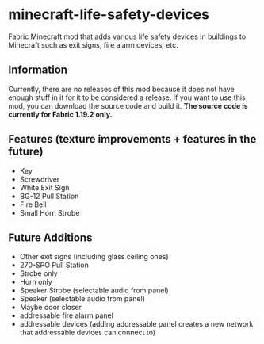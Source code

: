 # minecraft-life-safety-devices
 Fabric Minecraft mod that adds various life safety devices in buildings to Minecraft such as exit signs, fire alarm devices, etc.
## Information
Currently, there are no releases of this mod because it does not have enough stuff in it for it to be considered a release. If you want to use this mod, you can download the source code and build it. **The source code is currently for Fabric 1.19.2 only.**

## Features (texture improvements + features in the future)
- Key
- Screwdriver
- White Exit Sign
- BG-12 Pull Station
- Fire Bell
- Small Horn Strobe

## Future Additions
- Other exit signs (including glass ceiling ones)
- 270-SPO Pull Station
- Strobe only
- Horn only
- Speaker Strobe (selectable audio from panel)
- Speaker (selectable audio from panel)
- Maybe door closer
- addressable fire alarm panel
- addressable devices (adding addressable panel creates a new network that addressable devices can connect to)